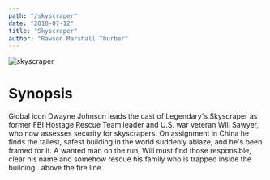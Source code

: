 ```yaml
---
path: "/skyscraper"
date: "2018-07-12"
title: "Skyscraper"
author: "Rawson Marshall Thurber"
---
```


![skyscraper](https://www.gv.com.sg/media/imagesresize/img6280.jpg)

# Synopsis

Global icon Dwayne Johnson leads the cast of Legendary's Skyscraper as former FBI Hostage Rescue Team leader and U.S. war veteran Will Sawyer, who now assesses security for skyscrapers. On assignment in China he finds the tallest, safest building in the world suddenly ablaze, and he's been framed for it. A wanted man on the run, Will must find those responsible, clear his name and somehow rescue his family who is trapped inside the building...above the fire line.
